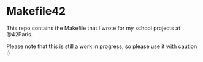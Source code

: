 # Makefile42

This repo contains the Makefile that I wrote for my school projects at @42Paris.

Please note that this is still a work in progress, so please use it with caution :)
